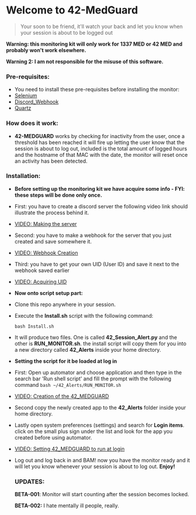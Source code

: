 # Welcome to 42-MedGuard

> Your soon to be friend, it'll watch your back and let you know when your session is about to be logged out

**Warning: this monitoring kit will only work for 1337 MED or 42 MED and probably won't work elsewhere.**

**Warning 2: I am not responsible for the misuse of this software.**

### Pre-requisites:

- You need to install these pre-requisites before installing the monitor:
- [Selenium](https://pypi.org/project/selenium/)
- [Discord_Webhook](https://pypi.org/project/discord-webhook/)
- [Quartz](https://pypi.org/project/pyobjc-framework-Quartz/)

### How does it work:

- **42-MEDGUARD** works by checking for inactivity from the user, once a threshold has been reached it will fire up letting the user know that the session is about to log out, included is the total amount of logged hours and the hostname of that MAC with the date, the monitor will reset once an activity has been detected.

### Installation:

- **Before setting up the monitoring kit we have acquire some info - FYI: these steps will be done only once.**
- First: you have to create a discord server the following video link should illustrate the process behind it.
- [VIDEO: Making the server](https://i.imgur.com/MfWDWH3.mp4)
- Second: you have to make a webhook for the server that you just created and save somewhere it.
- [VIDEO: Webhook Creation](https://i.imgur.com/RAoMfUC.mp4)
- Third: you have to get your own UID (User ID) and save it next to the webhook saved earlier
- [VIDEO: Acquiring UID](https://i.imgur.com/o860PVn.mp4)
- **Now onto script setup part:**
- Clone this repo anywhere in your session.
- Execute the **Install.sh** script with the following command:

  ```shell
  bash Install.sh
  ```
- It will produce two files. One is called **42_Session_Alert.py** and the other is **RUN_MONITOR.sh**.
  the install script will copy them for you into a new directory called **42_Alerts** inside your home directory.
- **Setting the script for it be loaded at log in**
- First: Open up automator and choose application and then type in the search bar 'Run shell script' and fill the prompt with the following command ``bash ~/42_Alerts/RUN_MONITOR.sh``
- [VIDEO: Creation of the 42_MEDGUARD](https://i.imgur.com/sxBNjLh.mp4)
- Second copy the newly created app to the **42_Alerts** folder inside your home directory.
- Lastly open system preferences (settings) and search for **Login items**. click on the small plus sign under the list and look for the app you created before using automator.
- [VIDEO: Setting 42_MEDGUARD to run at login](https://i.imgur.com/58m3sSd.mp4)
- Log out and log back in and BAM! now you have the monitor ready and it will let you know whenever your session is about to log out.
  **Enjoy!**

  ### UPDATES:

  **BETA-001**: Monitor will start counting after the session becomes locked.

  **BETA-002:** I hate mentally ill people, really.
